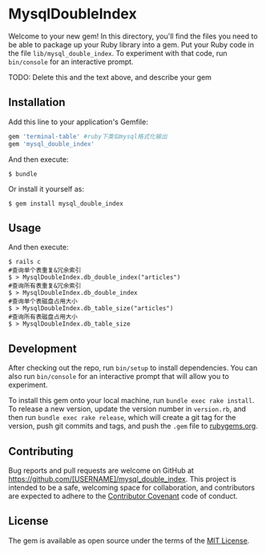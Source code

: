 # MysqlDoubleIndex

Welcome to your new gem! In this directory, you'll find the files you need to be able to package up your Ruby library into a gem. Put your Ruby code in the file `lib/mysql_double_index`. To experiment with that code, run `bin/console` for an interactive prompt.

TODO: Delete this and the text above, and describe your gem

## Installation

Add this line to your application's Gemfile:

```ruby
gem 'terminal-table' #ruby下类似mysql格式化输出
gem 'mysql_double_index'
```

And then execute:

    $ bundle

Or install it yourself as:

    $ gem install mysql_double_index

## Usage

And then execute:

    $ rails c
    #查询单个表重复&冗余索引
    $ > MysqlDoubleIndex.db_double_index("articles")
    #查询所有表重复&冗余索引
    $ > MysqlDoubleIndex.db_double_index
    #查询单个表磁盘占用大小
    $ > MysqlDoubleIndex.db_table_size("articles")
    #查询所有表磁盘占用大小
    $ > MysqlDoubleIndex.db_table_size

## Development

After checking out the repo, run `bin/setup` to install dependencies. You can also run `bin/console` for an interactive prompt that will allow you to experiment.

To install this gem onto your local machine, run `bundle exec rake install`. To release a new version, update the version number in `version.rb`, and then run `bundle exec rake release`, which will create a git tag for the version, push git commits and tags, and push the `.gem` file to [rubygems.org](https://rubygems.org).

## Contributing

Bug reports and pull requests are welcome on GitHub at https://github.com/[USERNAME]/mysql_double_index. This project is intended to be a safe, welcoming space for collaboration, and contributors are expected to adhere to the [Contributor Covenant](contributor-covenant.org) code of conduct.


## License

The gem is available as open source under the terms of the [MIT License](http://opensource.org/licenses/MIT).
